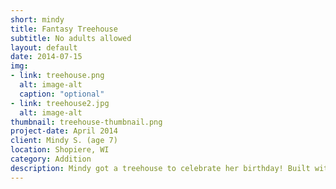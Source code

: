 ```yaml
---
short: mindy
title: Fantasy Treehouse
subtitle: No adults allowed
layout: default
date: 2014-07-15
img: 
- link: treehouse.png
  alt: image-alt
  caption: "optional"
- link: treehouse2.jpg
  alt: image-alt
thumbnail: treehouse-thumbnail.png
project-date: April 2014
client: Mindy S. (age 7)
location: Shopiere, WI
category: Addition
description: Mindy got a treehouse to celebrate her birthday! Built with cedar and finished off with real doors and windows, this house will withstand years of weather and rough housing.
---
```


